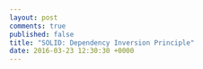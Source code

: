 ```yaml
---
layout: post
comments: true
published: false
title: "SOLID: Dependency Inversion Principle"
date: 2016-03-23 12:30:30 +0000
---
```

